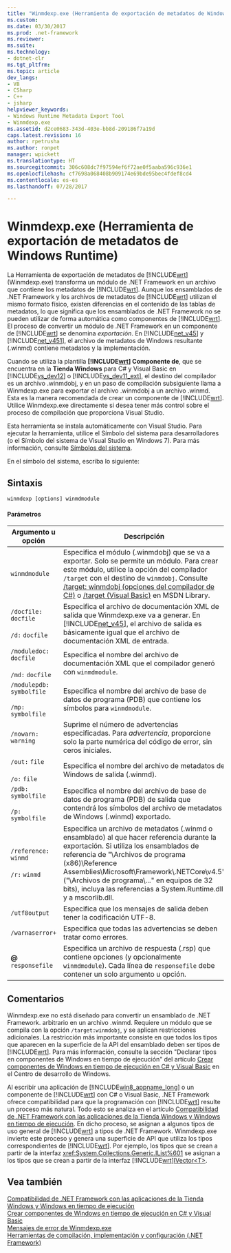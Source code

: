 ```yaml
---
title: "Winmdexp.exe (Herramienta de exportación de metadatos de Windows Runtime)"
ms.custom: 
ms.date: 03/30/2017
ms.prod: .net-framework
ms.reviewer: 
ms.suite: 
ms.technology:
- dotnet-clr
ms.tgt_pltfrm: 
ms.topic: article
dev_langs:
- VB
- CSharp
- C++
- jsharp
helpviewer_keywords:
- Windows Runtime Metadata Export Tool
- Winmdexp.exe
ms.assetid: d2ce0683-343d-403e-bb8d-209186f7a19d
caps.latest.revision: 16
author: rpetrusha
ms.author: ronpet
manager: wpickett
ms.translationtype: HT
ms.sourcegitcommit: 306c608dc7f97594ef6f72ae0f5aaba596c936e1
ms.openlocfilehash: cf7698a068408b909174e69bde95bec4fdef8cd4
ms.contentlocale: es-es
ms.lasthandoff: 07/28/2017

---
```

# <a name="winmdexpexe-windows-runtime-metadata-export-tool"></a>Winmdexp.exe (Herramienta de exportación de metadatos de Windows Runtime)
La Herramienta de exportación de metadatos de [!INCLUDE[wrt](../../../includes/wrt-md.md)] (Winmdexp.exe) transforma un módulo de .NET Framework en un archivo que contiene los metadatos de [!INCLUDE[wrt](../../../includes/wrt-md.md)]. Aunque los ensamblados de .NET Framework y los archivos de metadatos de [!INCLUDE[wrt](../../../includes/wrt-md.md)] utilizan el mismo formato físico, existen diferencias en el contenido de las tablas de metadatos, lo que significa que los ensamblados de .NET Framework no se pueden utilizar de forma automática como componentes de [!INCLUDE[wrt](../../../includes/wrt-md.md)]. El proceso de convertir un módulo de .NET Framework en un componente de [!INCLUDE[wrt](../../../includes/wrt-md.md)] se denomina *exportación*. En [!INCLUDE[net_v45](../../../includes/net-v45-md.md)] y [!INCLUDE[net_v451](../../../includes/net-v451-md.md)], el archivo de metadatos de Windows resultante (.winmd) contiene metadatos y la implementación.  
  
 Cuando se utiliza la plantilla **[!INCLUDE[wrt](../../../includes/wrt-md.md)] Componente de**, que se encuentra en la **Tienda Windows** para C# y Visual Basic en [!INCLUDE[vs_dev12](../../../includes/vs-dev12-md.md)] o [!INCLUDE[vs_dev11_ext](../../../includes/vs-dev11-ext-md.md)], el destino del compilador es un archivo .winmdobj, y en un paso de compilación subsiguiente llama a Winmdexp.exe para exportar el archivo .winmdobj a un archivo .winmd. Esta es la manera recomendada de crear un componente de [!INCLUDE[wrt](../../../includes/wrt-md.md)]. Utilice Winmdexp.exe directamente si desea tener más control sobre el proceso de compilación que proporciona Visual Studio.  
  
 Esta herramienta se instala automáticamente con Visual Studio. Para ejecutar la herramienta, utilice el Símbolo del sistema para desarrolladores (o el Símbolo del sistema de Visual Studio en Windows 7). Para más información, consulte [Símbolos del sistema](../../../docs/framework/tools/developer-command-prompt-for-vs.md).  
  
 En el símbolo del sistema, escriba lo siguiente:  
  
## <a name="syntax"></a>Sintaxis  
  
```  
winmdexp [options] winmdmodule  
```  
  
#### <a name="parameters"></a>Parámetros  
  
|Argumento u opción|Descripción|  
|------------------------|-----------------|  
|`winmdmodule`|Especifica el módulo (.winmdobj) que se va a exportar. Solo se permite un módulo. Para crear este módulo, utilice la opción del compilador `/target` con el destino de `winmdobj`. Consulte [/target: winmdobj (opciones del compilador de C#)](~/docs/csharp/language-reference/compiler-options/target-winmdobj-compiler-option.md) o [/target (Visual Basic)](~/docs/visual-basic/reference/command-line-compiler/target.md) en MSDN Library.|  
|`/docfile:` `docfile`<br /><br /> `/d:` `docfile`|Especifica el archivo de documentación XML de salida que Winmdexp.exe va a generar. En [!INCLUDE[net_v45](../../../includes/net-v45-md.md)], el archivo de salida es básicamente igual que el archivo de documentación XML de entrada.|  
|`/moduledoc:` `docfile`<br /><br /> `/md:` `docfile`|Especifica el nombre del archivo de documentación XML que el compilador generó con `winmdmodule`.|  
|`/modulepdb:` `symbolfile`<br /><br /> `/mp:` `symbolfile`|Especifica el nombre del archivo de base de datos de programa (PDB) que contiene los símbolos para `winmdmodule`.|  
|`/nowarn:` `warning`|Suprime el número de advertencias especificadas. Para *advertencia*, proporcione solo la parte numérica del código de error, sin ceros iniciales.|  
|`/out:` `file`<br /><br /> `/o:` `file`|Especifica el nombre del archivo de metadatos de Windows de salida (.winmd).|  
|`/pdb:` `symbolfile`<br /><br /> `/p:` `symbolfile`|Especifica el nombre del archivo de base de datos de programa (PDB) de salida que contendrá los símbolos del archivo de metadatos de Windows (.winmd) exportado.|  
|`/reference:` `winmd`<br /><br /> `/r:` `winmd`|Especifica un archivo de metadatos (.winmd o ensamblado) al que hacer referencia durante la exportación. Si utiliza los ensamblados de referencia de "\Archivos de programa (x86)\Reference Assemblies\Microsoft\Framework\\.NETCore\v4.5" ("\Archivos de programa\\..." en equipos de 32 bits), incluya las referencias a System.Runtime.dll y a mscorlib.dll.|  
|`/utf8output`|Especifica que los mensajes de salida deben tener la codificación UTF-8.|  
|`/warnaserror+`|Especifica que todas las advertencias se deben tratar como errores.|  
|**@** `responsefile`|Especifica un archivo de respuesta (.rsp) que contiene opciones (y opcionalmente `winmdmodule`). Cada línea de `responsefile` debe contener un solo argumento u opción.|  
  
## <a name="remarks"></a>Comentarios  
 Winmdexp.exe no está diseñado para convertir un ensamblado de .NET Framework. arbitrario en un archivo .winmd. Requiere un módulo que se compila con la opción `/target:winmdobj`, y se aplican restricciones adicionales. La restricción más importante consiste en que todos los tipos que aparecen en la superficie de la API del ensamblado deben ser tipos de [!INCLUDE[wrt](../../../includes/wrt-md.md)]. Para más información, consulte la sección "Declarar tipos en componentes de Windows en tiempo de ejecución" del artículo [Crear componentes de Windows en tiempo de ejecución en C# y Visual Basic](http://go.microsoft.com/fwlink/p/?LinkID=238313) en el Centro de desarrollo de Windows.  
  
 Al escribir una aplicación de [!INCLUDE[win8_appname_long](../../../includes/win8-appname-long-md.md)] o un componente de [!INCLUDE[wrt](../../../includes/wrt-md.md)] con C# o Visual Basic, .NET Framework ofrece compatibilidad para que la programación con [!INCLUDE[wrt](../../../includes/wrt-md.md)] resulte un proceso más natural. Todo esto se analiza en el artículo [Compatibilidad de .NET Framework con las aplicaciones de la Tienda Windows y Windows en tiempo de ejecución](../../../docs/standard/cross-platform/support-for-windows-store-apps-and-windows-runtime.md). En dicho proceso, se asignan a algunos tipos de uso general de [!INCLUDE[wrt](../../../includes/wrt-md.md)] a tipos de .NET Framework. Winmdexp.exe invierte este proceso y genera una superficie de API que utiliza los tipos correspondientes de [!INCLUDE[wrt](../../../includes/wrt-md.md)]. Por ejemplo, los tipos que se crean a partir de la interfaz <xref:System.Collections.Generic.IList%601> se asignan a los tipos que se crean a partir de la interfaz [!INCLUDE[wrt](../../../includes/wrt-md.md)][IVector\<T>](http://go.microsoft.com/fwlink/p/?LinkId=251132).  
  
## <a name="see-also"></a>Vea también  
 [Compatibilidad de .NET Framework con las aplicaciones de la Tienda Windows y Windows en tiempo de ejecución](../../../docs/standard/cross-platform/support-for-windows-store-apps-and-windows-runtime.md)   
 [Crear componentes de Windows en tiempo de ejecución en C# y Visual Basic](http://go.microsoft.com/fwlink/p/?LinkID=238313)   
 [Mensajes de error de Winmdexp.exe](../../../docs/framework/tools/winmdexp-exe-error-messages.md)   
 [Herramientas de compilación, implementación y configuración (.NET Framework)](http://msdn.microsoft.com/en-us/b8c921be-6012-4181-b8d4-ab15813fc9a7)

